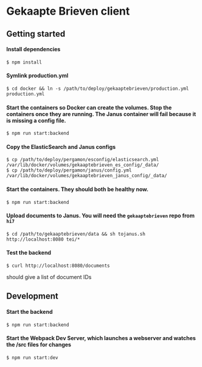 # Gekaapte Brieven client

## Getting started
#### Install dependencies
```
$ npm install
```

#### Symlink production.yml
```
$ cd docker && ln -s /path/to/deploy/gekaaptebrieven/production.yml production.yml
```

#### Start the containers so Docker can create the volumes. Stop the containers once they are running. The Janus container will fail because it is missing a config file.
```
$ npm run start:backend
```

#### Copy the ElasticSearch and Janus configs
```
$ cp /path/to/deploy/pergamon/esconfig/elasticsearch.yml /var/lib/docker/volumes/gekaaptebrieven_es_config/_data/
$ cp /path/to/deploy/pergamon/janus/config.yml /var/lib/docker/volumes/gekaaptebrieven_janus_config/_data/
```

#### Start the containers. They should both be healthy now.
```
$ npm run start:backend
```

#### Upload documents to Janus. You will need the `gekaaptebrieven` repo from `hi7`
```
$ cd /path/to/gekaaptebrieven/data && sh tojanus.sh http://localhost:8080 tei/*
```

#### Test the backend
```
$ curl http://localhost:8080/documents
```
should give a list of document IDs

## Development
#### Start the backend 
```
$ npm run start:backend
```

#### Start the Webpack Dev Server, which launches a webserver and watches the /src files for changes
```
$ npm run start:dev
```
